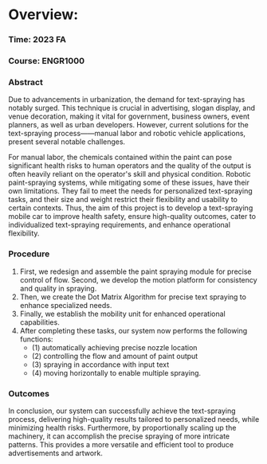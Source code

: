 # Overview:

### Time: 2023 FA
### Course: ENGR1000

### Abstract
Due to advancements in urbanization, the demand for text-spraying has notably surged. This technique is crucial in advertising, slogan display, and venue decoration, making it vital for government, business owners, event planners, as well as urban developers. However, current 
solutions for the text-spraying process——manual labor and robotic vehicle applications, present several notable challenges.

For manual labor, the chemicals contained within the paint can pose significant health risks to human operators and the quality of the output is often heavily reliant on the operator's skill and physical condition. Robotic paint-spraying systems, while mitigating some of these issues, have their own limitations. They fail to meet the needs for personalized text-spraying tasks, and their size and weight restrict their flexibility and usability to certain contexts. Thus, the aim of this project is to develop a text-spraying mobile car to improve health safety, ensure high-quality outcomes, cater to individualized text-spraying requirements, and enhance operational flexibility. 

### Procedure
1. First, we redesign and assemble the paint spraying module for precise control of flow. Second, we develop the motion platform for 
consistency and quality in spraying. 
2. Then, we create the Dot Matrix Algorithm for precise text spraying to enhance specialized needs. 
3. Finally, we establish the mobility unit for enhanced operational capabilities. 
4. After completing these tasks, our system now performs the following functions:
   - (1) automatically achieving precise nozzle location
   - (2) controlling the flow and amount of paint output
   - (3) spraying in accordance with input text
   - (4) moving horizontally to enable multiple spraying. 
  ### Outcomes
  In conclusion, our system can successfully achieve the text-spraying process, delivering high-quality results tailored to personalized needs, while minimizing health risks.  Furthermore, by proportionally scaling up the machinery, it can accomplish the precise spraying of more intricate patterns. This provides a more versatile and efficient tool to produce advertisements and artwork.
